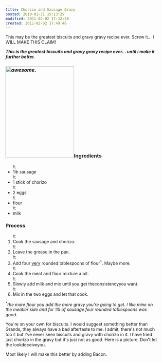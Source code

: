 ```yaml
---
title: Chorizo and Sausage Gravy
posted: 2010-01-31 19:13:29
modified: 2011-02-02 17:32:30
created: 2011-02-02 17:49:46
---
```

This may be the greatest biscuits and gravy gravy recipe ever. Screw it... I WILL MAKE THIS CLAIM!

<strong><em>This is the greatest biscuits and gravy gravy recipe ever... until i make it further better.</em></strong>
<h3><strong><em><a href="http://milkbox.net/wp-content/uploads/2010/01/IMG_0546.jpg"><img class="aligncenter size-medium wp-image-140" title="Chorizo and Sausage Biscuits and Gravy" src="http://milkbox.net/wp-content/uploads/2010/01/IMG_0546-225x300.jpg" alt="awesome." width="225" height="300" /></a></em></strong>Ingredients</h3>
<ul>
\t<li>1lb sausage</li>
\t<li>1 stick of chorizo</li>
\t<li>2 eggs</li>
\t<li>flour</li>
\t<li>milk</li>
</ul>
<h3>Process</h3>
<ol>
\t<li>Cook the sausage and chorizo.</li>
\t<li>Leave the grease in the pan.</li>
\t<li>Add four <span style="text-decoration: underline;">very</span> rounded tablespoons of flour<sup>*</sup>. Maybe more.</li>
\t<li>Cook the meat and flour mixture a bit.</li>
\t<li>Slowly add milk and mix until you get theconsistencyyou want.</li>
\t<li>Mix in the two eggs and let that cook.</li>
</ol>
<sup>*</sup><em>the more flour you add the more gravy you're going to get. I like mine on the meatier side and for 1lb of sausage four rounded tablespoons was good.</em>

You're on your own for biscuits. I would suggest something better than Grands, they always have a bad aftertaste to me. I admit, there's not much too it but I've never seen biscuits and gravy with chorizo in it. I have tried just chorizo in the gravy but it's just not as good. Here is a picture. Don't let the lookdeceiveyou.

Most likely I will make this better by adding Bacon.
